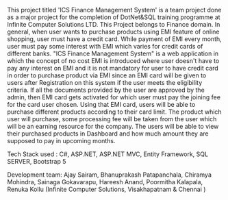 This project titled 'ICS Finance Management System' is a team project done as a major project for the completion of DotNet&SQL training programme at Infinite Computer Solutions LTD.
This Project belongs to Finance domain. 
In general, when user wants to purchase products using EMI feature of online shopping, user must have a credit card. 
While payment of EMI every month, user must pay some interest with EMI which varies for credit cards of different banks. 
"ICS Finance Management System" is a web application in which the concept of no cost EMI is introduced where user doesn't have to pay any interest on EMI and it is not mandatory for user to have credit card in order to purchase product via EMI since an EMI card will be given to users after Registration on this system if the user meets the eligibility criteria. 
If all the documents provided by the user are approved by the admin, then EMI card gets activated for which user must pay the joining fee for the card user chosen. 
Using that EMI card, users will be able to purchase different products according to their card limit. 
The product which user will purchase, some processing fee will be taken from the user which will be an earning resource for the company. 
The users will be able to view their purchased products in Dashboard and how much amount they are supposed to pay in upcoming months.

Tech Stack used :
C#, ASP.NET, ASP.NET MVC, Entity Framework, SQL SERVER, Bootstrap 5

Development team:
Ajay Sairam, Bhanuprakash Patapanchala, Chiramya Mohindra, Sainaga Gokavarapu, Hareesh Anand, Poormitha Kalapala, Renuka Kollu (Infinite Computer Solutions, Visakhapatnam & Chennai )
